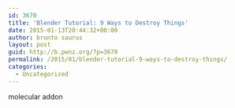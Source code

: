 ```yaml
---
id: 3670
title: 'Blender Tutorial: 9 Ways to Destroy Things'
date: 2015-01-13T20:44:32+00:00
author: bronto saurus
layout: post
guid: http://b.pwnz.org/?p=3670
permalink: /2015/01/blender-tutorial-9-ways-to-destroy-things/
categories:
  - Uncategorized
---
```

molecular addon
